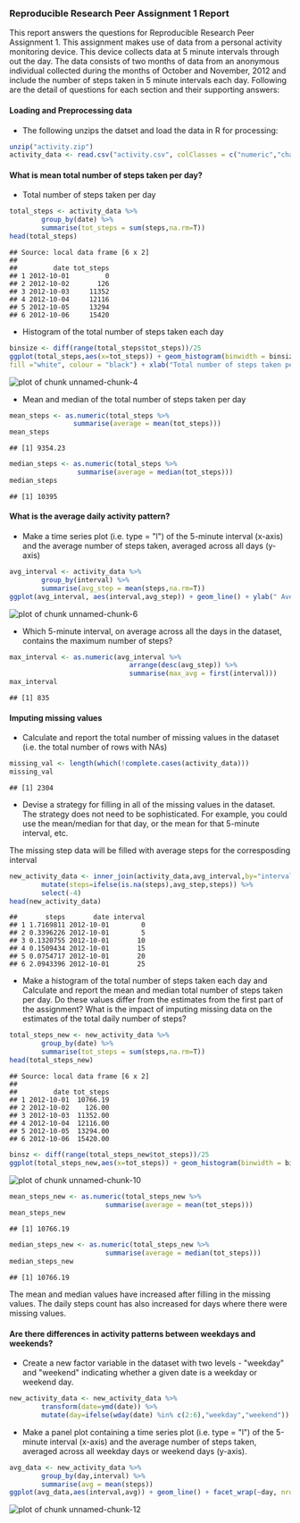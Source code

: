 ### Reproducible Research Peer Assignment 1 Report

This report answers the questions for Reproducible Research Peer Assignment 1. This assignment makes use of data from a personal activity monitoring device. This device collects data at 5 minute intervals through out the day. The data consists of two months of data from an anonymous individual collected during the months of October and November, 2012 and include the number of steps taken in 5 minute intervals each day.
Following are the detail of questions for each section and their supporting answers: 


#### Loading and Preprocessing data

- The following unzips the datset and load the data in R for processing:

```r
unzip("activity.zip")
activity_data <- read.csv("activity.csv", colClasses = c("numeric","character","numeric"))
```

#### What is mean total number of steps taken per day?

- Total number of steps taken per day

```r
total_steps <- activity_data %>% 
        group_by(date) %>% 
        summarise(tot_steps = sum(steps,na.rm=T))
head(total_steps)
```

```
## Source: local data frame [6 x 2]
## 
##         date tot_steps
## 1 2012-10-01         0
## 2 2012-10-02       126
## 3 2012-10-03     11352
## 4 2012-10-04     12116
## 5 2012-10-05     13294
## 6 2012-10-06     15420
```

- Histogram of the total number of steps taken each day

```r
binsize <- diff(range(total_steps$tot_steps))/25
ggplot(total_steps,aes(x=tot_steps)) + geom_histogram(binwidth = binsize, 
fill ="white", colour = "black") + xlab("Total number of steps taken per day")
```

![plot of chunk unnamed-chunk-4](figure/unnamed-chunk-4-1.png) 

- Mean and median of the total number of steps taken per day

```r
mean_steps <- as.numeric(total_steps %>% 
                summarise(average = mean(tot_steps)))
mean_steps
```

```
## [1] 9354.23
```

```r
median_steps <- as.numeric(total_steps %>% 
                 summarise(average = median(tot_steps)))
median_steps
```

```
## [1] 10395
```

#### What is the average daily activity pattern?

- Make a time series plot (i.e. type = "l") of the 5-minute interval (x-axis) and the average number of steps taken, averaged across all days (y-axis)

```r
avg_interval <- activity_data %>% 
        group_by(interval) %>% 
        summarise(avg_step = mean(steps,na.rm=T))
ggplot(avg_interval, aes(interval,avg_step)) + geom_line() + ylab(" Average Steps")
```

![plot of chunk unnamed-chunk-6](figure/unnamed-chunk-6-1.png) 

- Which 5-minute interval, on average across all the days in the dataset, contains the maximum number of steps?

```r
max_interval <- as.numeric(avg_interval %>%  
                              arrange(desc(avg_step)) %>%
                              summarise(max_avg = first(interval)))
max_interval
```

```
## [1] 835
```

#### Imputing missing values

- Calculate and report the total number of missing values in the dataset (i.e. the total number of rows with NAs)

```r
missing_val <- length(which(!complete.cases(activity_data)))
missing_val
```

```
## [1] 2304
```

- Devise a strategy for filling in all of the missing values in the dataset. The strategy does not need to be sophisticated. For example, you could use the mean/median for that day, or the mean for that 5-minute interval, etc.

The missing step data will be filled with average steps for the corresposding interval

```r
new_activity_data <- inner_join(activity_data,avg_interval,by="interval") %>% 
        mutate(steps=ifelse(is.na(steps),avg_step,steps)) %>% 
        select(-4)
head(new_activity_data)
```

```
##       steps       date interval
## 1 1.7169811 2012-10-01        0
## 2 0.3396226 2012-10-01        5
## 3 0.1320755 2012-10-01       10
## 4 0.1509434 2012-10-01       15
## 5 0.0754717 2012-10-01       20
## 6 2.0943396 2012-10-01       25
```

- Make a histogram of the total number of steps taken each day and Calculate and report the mean and median total number of steps taken per day. Do these values differ from the estimates from the first part of the assignment? What is the impact of imputing missing data on the estimates of the total daily number of steps?

```r
total_steps_new <- new_activity_data %>% 
        group_by(date) %>% 
        summarise(tot_steps = sum(steps,na.rm=T))
head(total_steps_new)
```

```
## Source: local data frame [6 x 2]
## 
##         date tot_steps
## 1 2012-10-01  10766.19
## 2 2012-10-02    126.00
## 3 2012-10-03  11352.00
## 4 2012-10-04  12116.00
## 5 2012-10-05  13294.00
## 6 2012-10-06  15420.00
```

```r
binsz <- diff(range(total_steps_new$tot_steps))/25
ggplot(total_steps_new,aes(x=tot_steps)) + geom_histogram(binwidth = binsz, fill = "white", colour = "Black") + xlab("Total number of steps taken per day")
```

![plot of chunk unnamed-chunk-10](figure/unnamed-chunk-10-1.png) 

```r
mean_steps_new <- as.numeric(total_steps_new %>% 
                        summarise(average = mean(tot_steps)))
mean_steps_new
```

```
## [1] 10766.19
```

```r
median_steps_new <- as.numeric(total_steps_new %>% 
                        summarise(average = median(tot_steps)))
median_steps_new
```

```
## [1] 10766.19
```

The mean and median values have increased after filling in the missing values. The daily steps count has also increased for days where there were missing values.

#### Are there differences in activity patterns between weekdays and weekends?

- Create a new factor variable in the dataset with two levels - "weekday" and "weekend" indicating whether a given date is a weekday or weekend day.

```r
new_activity_data <- new_activity_data %>%
        transform(date=ymd(date)) %>% 
        mutate(day=ifelse(wday(date) %in% c(2:6),"weekday","weekend"))
```


- Make a panel plot containing a time series plot (i.e. type = "l") of the 5-minute interval (x-axis) and the average number of steps taken, averaged across all weekday days or weekend days (y-axis). 

```r
avg_data <- new_activity_data %>% 
        group_by(day,interval) %>% 
        summarise(avg = mean(steps)) 
ggplot(avg_data,aes(interval,avg)) + geom_line() + facet_wrap(~day, nrow=2) +ylab("Average Steps")
```

![plot of chunk unnamed-chunk-12](figure/unnamed-chunk-12-1.png) 


